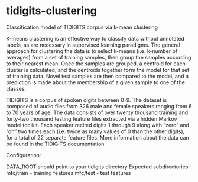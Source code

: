 # tidigits-clustering
Classification model of TIDIGITS corpus via k-mean clustering

K-means clustering is an effective way to classify data without 
annotated labels, as are necessary in supervised learning 
paradigms. The general approach for clustering the data is to 
select k-means (i.e. k-number of averages) from a set of training 
samples, then group the samples according to their nearest mean. 
Once the samples are grouped, a centroid for each cluster is 
calculated, and the centroids together form the model for that set 
of training data. Novel test samples are then compared to the 
model, and a prediction is made about the membership of a given 
sample to one of the classes.

TIDIGITS is a corpus of spoken digits between 0-9. The dataset is
composed of audio files from 326 male and female speakers ranging from 
6 to 70 years of age. The data consists of over twenty 
thousand training and forty-two thousand testing feature files 
extracted via a hidden Markov model toolkit. Each speaker recited
digits 1 through 9 along with “zero” and “oh” two times each 
(i.e. twice as many values of 0 than the other digits), for a 
total of 22 separate feature files. More information about the 
data can be found in the TIDIGITS documentation.

Configuration:

DATA_ROOT should point to your tidigits directory
Expected subdirectories:
   mfc/train - training features
   mfc/test - test features
